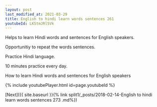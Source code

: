 ```yaml
---
layout: post
last_modified_at: 2021-03-29
title: English to hindi learn words sentences 261 
youtubeId: LKStmJRl5Vk
---
```

 
 
Helps to learn Hindi words and sentences for English speakers.

Opportunitiy to repeat the words sentences. 

Practice Hindi language. 
 
10 minutes practice every day. 
 
How to learn Hindi words and sentences for English speakers 
 
{% include youtubePlayer.html id=page.youtubeId %}
 
 
[Next]({{ site.baseurl }}{% link  split1/_posts/2018-02-14-English to hindi learn words sentences 273 .md%})
 
